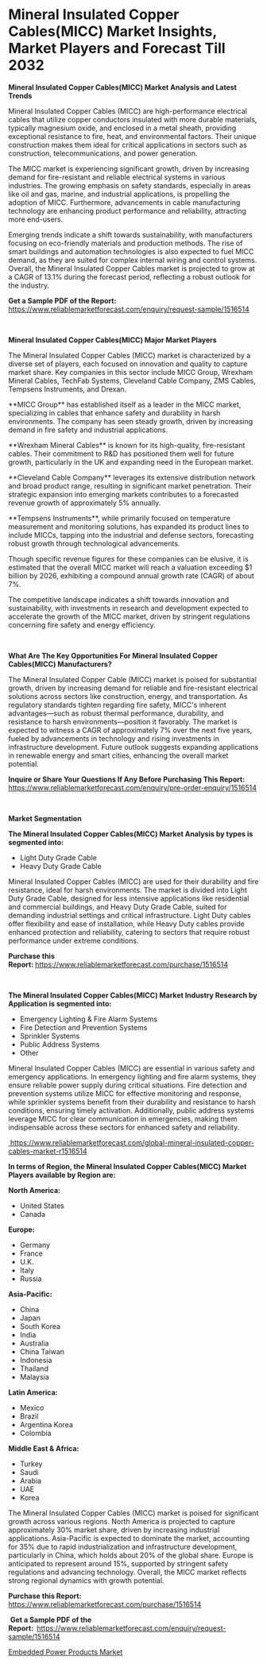 <p><h1>Mineral Insulated Copper Cables(MICC) Market Insights, Market Players and Forecast Till 2032</h1></p><p><strong>Mineral Insulated Copper Cables(MICC) Market Analysis and Latest Trends</strong></p>
<p><p>Mineral Insulated Copper Cables (MICC) are high-performance electrical cables that utilize copper conductors insulated with more durable materials, typically magnesium oxide, and enclosed in a metal sheath, providing exceptional resistance to fire, heat, and environmental factors. Their unique construction makes them ideal for critical applications in sectors such as construction, telecommunications, and power generation.</p><p>The MICC market is experiencing significant growth, driven by increasing demand for fire-resistant and reliable electrical systems in various industries. The growing emphasis on safety standards, especially in areas like oil and gas, marine, and industrial applications, is propelling the adoption of MICC. Furthermore, advancements in cable manufacturing technology are enhancing product performance and reliability, attracting more end-users.</p><p>Emerging trends indicate a shift towards sustainability, with manufacturers focusing on eco-friendly materials and production methods. The rise of smart buildings and automation technologies is also expected to fuel MICC demand, as they are suited for complex internal wiring and control systems. Overall, the Mineral Insulated Copper Cables market is projected to grow at a CAGR of 13.1% during the forecast period, reflecting a robust outlook for the industry.</p></p>
<p><strong>Get a Sample PDF of the Report:&nbsp;</strong> <a href="https://www.reliablemarketforecast.com/enquiry/request-sample/1516514?utm_campaign=1108&utm_medium=2&utm_source=Github&utm_content=ia&utm_term=14022025&utm_id=mineral-insulated-copper-cablesmicc">https://www.reliablemarketforecast.com/enquiry/request-sample/1516514</a></p>
<p>&nbsp;</p>
<p><strong>Mineral Insulated Copper Cables(MICC) Major Market Players</strong></p>
<p><p>The Mineral Insulated Copper Cables (MICC) market is characterized by a diverse set of players, each focused on innovation and quality to capture market share. Key companies in this sector include MICC Group, Wrexham Mineral Cables, TechFab Systems, Cleveland Cable Company, ZMS Cables, Tempsens Instruments, and Drexan.</p><p>**MICC Group** has established itself as a leader in the MICC market, specializing in cables that enhance safety and durability in harsh environments. The company has seen steady growth, driven by increasing demand in fire safety and industrial applications. </p><p>**Wrexham Mineral Cables** is known for its high-quality, fire-resistant cables. Their commitment to R&D has positioned them well for future growth, particularly in the UK and expanding need in the European market. </p><p>**Cleveland Cable Company** leverages its extensive distribution network and broad product range, resulting in significant market penetration. Their strategic expansion into emerging markets contributes to a forecasted revenue growth of approximately 5% annually.</p><p>**Tempsens Instruments**, while primarily focused on temperature measurement and monitoring solutions, has expanded its product lines to include MICCs, tapping into the industrial and defense sectors, forecasting robust growth through technological advancements.</p><p>Though specific revenue figures for these companies can be elusive, it is estimated that the overall MICC market will reach a valuation exceeding $1 billion by 2026, exhibiting a compound annual growth rate (CAGR) of about 7%. </p><p>The competitive landscape indicates a shift towards innovation and sustainability, with investments in research and development expected to accelerate the growth of the MICC market, driven by stringent regulations concerning fire safety and energy efficiency.</p></p>
<p>&nbsp;</p>
<p><strong>What Are The Key Opportunities For Mineral Insulated Copper Cables(MICC) Manufacturers?</strong></p>
<p><p>The Mineral Insulated Copper Cable (MICC) market is poised for substantial growth, driven by increasing demand for reliable and fire-resistant electrical solutions across sectors like construction, energy, and transportation. As regulatory standards tighten regarding fire safety, MICC's inherent advantages—such as robust thermal performance, durability, and resistance to harsh environments—position it favorably. The market is expected to witness a CAGR of approximately 7% over the next five years, fueled by advancements in technology and rising investments in infrastructure development. Future outlook suggests expanding applications in renewable energy and smart cities, enhancing the overall market potential.</p></p>
<p><strong>Inquire or Share Your Questions If Any Before Purchasing This Report:</strong> <a href="https://www.reliablemarketforecast.com/enquiry/pre-order-enquiry/1516514?utm_campaign=1108&utm_medium=2&utm_source=Github&utm_content=ia&utm_term=14022025&utm_id=mineral-insulated-copper-cablesmicc">https://www.reliablemarketforecast.com/enquiry/pre-order-enquiry/1516514</a></p>
<p>&nbsp;</p>
<p><strong>Market Segmentation</strong></p>
<p><strong>The Mineral Insulated Copper Cables(MICC) Market Analysis by types is segmented into:</strong></p>
<p><ul><li>Light Duty Grade Cable</li><li>Heavy Duty Grade Cable</li></ul></p>
<p><p>Mineral Insulated Copper Cables (MICC) are used for their durability and fire resistance, ideal for harsh environments. The market is divided into Light Duty Grade Cable, designed for less intensive applications like residential and commercial buildings, and Heavy Duty Grade Cable, suited for demanding industrial settings and critical infrastructure. Light Duty cables offer flexibility and ease of installation, while Heavy Duty cables provide enhanced protection and reliability, catering to sectors that require robust performance under extreme conditions.</p></p>
<p><strong>Purchase this Report:&nbsp;</strong><a href="https://www.reliablemarketforecast.com/purchase/1516514?utm_campaign=1108&utm_medium=2&utm_source=Github&utm_content=ia&utm_term=14022025&utm_id=mineral-insulated-copper-cablesmicc">https://www.reliablemarketforecast.com/purchase/1516514</a></p>
<p>&nbsp;</p>
<p><strong>The Mineral Insulated Copper Cables(MICC) Market Industry Research by Application is segmented into:</strong></p>
<p><ul><li>Emergency Lighting & Fire Alarm Systems</li><li>Fire Detection and Prevention Systems</li><li>Sprinkler Systems</li><li>Public Address Systems</li><li>Other</li></ul></p>
<p><p>Mineral Insulated Copper Cables (MICC) are essential in various safety and emergency applications. In emergency lighting and fire alarm systems, they ensure reliable power supply during critical situations. Fire detection and prevention systems utilize MICC for effective monitoring and response, while sprinkler systems benefit from their durability and resistance to harsh conditions, ensuring timely activation. Additionally, public address systems leverage MICC for clear communication in emergencies, making them indispensable across these sectors for enhanced safety and reliability.</p></p>
<p><a href="https://www.reliablemarketforecast.com/global-mineral-insulated-copper-cables-market-r1516514?utm_campaign=1108&utm_medium=2&utm_source=Github&utm_content=ia&utm_term=14022025&utm_id=mineral-insulated-copper-cablesmicc">&nbsp;https://www.reliablemarketforecast.com/global-mineral-insulated-copper-cables-market-r1516514</a></p>
<p><strong>In terms of Region, the Mineral Insulated Copper Cables(MICC) Market Players available by Region are:</strong></p>
<p>
    <p> <strong> North America: </strong>
        <ul>
            <li>United States</li>
            <li>Canada</li>
        </ul>
        </p> 
    <p> <strong> Europe: </strong>
        <ul>
            <li>Germany</li>
            <li>France</li>
            <li>U.K.</li>
            <li>Italy</li>
            <li>Russia</li>
        </ul>
        </p> 
    <p> <strong> Asia-Pacific: </strong>
        <ul>
            <li>China</li>
            <li>Japan</li>
            <li>South Korea</li>
            <li>India</li>
            <li>Australia</li>
            <li>China Taiwan</li>
            <li>Indonesia</li>
            <li>Thailand</li>
            <li>Malaysia</li>
        </ul>
        </p> 
    <p> <strong> Latin America: </strong>
        <ul>
            <li>Mexico</li>
            <li>Brazil</li>
            <li>Argentina Korea</li>
            <li>Colombia</li>
        </ul>
        </p> 
    <p> <strong> Middle East & Africa: </strong>
        <ul>
            <li>Turkey</li>
            <li>Saudi</li>
            <li>Arabia</li>
            <li>UAE</li>
            <li>Korea</li>
        </ul>
    </p>
    </p>
<p><p>The Mineral Insulated Copper Cables (MICC) market is poised for significant growth across various regions. North America is projected to capture approximately 30% market share, driven by increasing industrial applications. Asia-Pacific is expected to dominate the market, accounting for 35% due to rapid industrialization and infrastructure development, particularly in China, which holds about 20% of the global share. Europe is anticipated to represent around 15%, supported by stringent safety regulations and advancing technology. Overall, the MICC market reflects strong regional dynamics with growth potential.</p></p>
<p><strong>Purchase this Report: </strong><a href="https://www.reliablemarketforecast.com/purchase/1516514?utm_campaign=1108&utm_medium=2&utm_source=Github&utm_content=ia&utm_term=14022025&utm_id=mineral-insulated-copper-cablesmicc">https://www.reliablemarketforecast.com/purchase/1516514</a></p>
<p>&nbsp;<strong>Get a Sample PDF of the Report:&nbsp;&nbsp;</strong><a href="https://www.reliablemarketforecast.com/enquiry/request-sample/1516514?utm_campaign=1108&utm_medium=2&utm_source=Github&utm_content=ia&utm_term=14022025&utm_id=mineral-insulated-copper-cablesmicc">https://www.reliablemarketforecast.com/enquiry/request-sample/1516514</a></p>
<p><strong></strong></p>
<p><p><a href="https://github.com/CliffMedina6/Market-Research-Report-List-7/blob/main/embedded-power-products-market.md?utm_campaign=1108&utm_medium=2&utm_source=Github&utm_content=ia&utm_term=14022025&utm_id=mineral-insulated-copper-cablesmicc">Embedded Power Products Market</a></p></p>